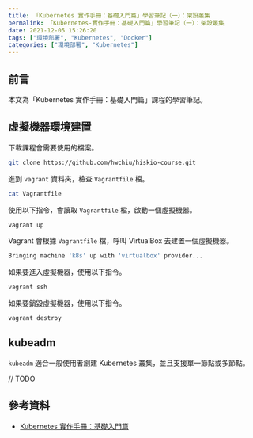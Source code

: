 ```yaml
---
title: 「Kubernetes 實作手冊：基礎入門篇」學習筆記（一）：架設叢集
permalink: 「Kubernetes-實作手冊：基礎入門篇」學習筆記（一）：架設叢集
date: 2021-12-05 15:26:20
tags: ["環境部署", "Kubernetes", "Docker"]
categories: ["環境部署", "Kubernetes"]
---
```


## 前言

本文為「Kubernetes 實作手冊：基礎入門篇」課程的學習筆記。

## 虛擬機器環境建置

下載課程會需要使用的檔案。

```BASH
git clone https://github.com/hwchiu/hiskio-course.git
```

進到 `vagrant` 資料夾，檢查 `Vagrantfile` 檔。

```BASH
cat Vagrantfile
```

使用以下指令，會讀取 `Vagrantfile` 檔，啟動一個虛擬機器。

```BASH
vagrant up
```

Vagrant 會根據 `Vagrantfile` 檔，呼叫 VirtualBox 去建置一個虛擬機器。

```BASH
Bringing machine 'k8s' up with 'virtualbox' provider...
```

如果要進入虛擬機器，使用以下指令。

```BASH
vagrant ssh
```

如果要銷毀虛擬機器，使用以下指令。

```BASH
vagrant destroy
```

## kubeadm

`kubeadm` 適合一般使用者創建 Kubernetes 叢集，並且支援單一節點或多節點。

// TODO

## 參考資料

- [Kubernetes 實作手冊：基礎入門篇](https://hiskio.com/courses/349/about)
